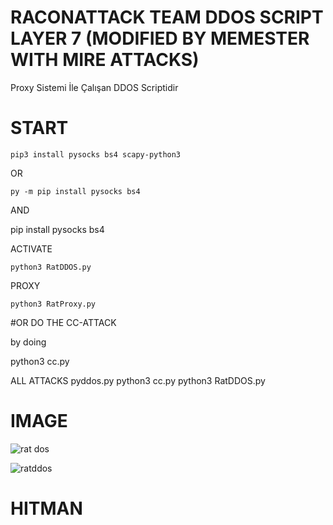 # RACONATTACK TEAM DDOS SCRIPT LAYER 7 (MODIFIED BY MEMESTER WITH MIRE ATTACKS)

Proxy Sistemi İle Çalışan DDOS Scriptidir  

# START

`pip3 install pysocks bs4 scapy-python3`

OR

`py -m pip install pysocks bs4`

AND 

pip install pysocks bs4

ACTIVATE

`python3 RatDDOS.py`

PROXY

`python3 RatProxy.py`

#OR DO THE CC-ATTACK

by doing

python3 cc.py



ALL ATTACKS 
pyddos.py
python3 cc.py
python3 RatDDOS.py


# IMAGE

![rat dos](https://ibb.co/wszMHc1)



![ratddos](https://user-images.githubusercontent.com/46251016/50542704-01581480-0bd5-11e9-9194-13ca6be0f9ee.jpg)









# HITMAN
